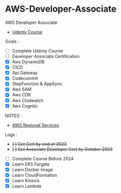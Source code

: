 # AWS-Developer-Associate

AWS Developer Associate

- [Udemy Course](https://www.udemy.com/share/101WgC3@dc-QdI5aJejjXvDjjRVOBlaTxW_T3fqLGlEWEeKTs4B6_qUbKg7HLI3E4jVYNn_s)

Goals :

- [ ] Complete Udemy Course
- [ ] Developer Associate Certification
- [x] Aws DynamoDB
- [x] CICD
- [x] Api Gateway
- [x] Codecommit
- [x] StepFunction & AppSync
- [x] Aws SAM
- [x] Aws CDK
- [x] Aws Clodwatch
- [x] Aws Cognito

NOTES :

- [AWS Regional Services](https://aws.amazon.com/about-aws/global-infrastructure/regional-product-services/?p=ngi&loc=4)

Logs :

- <del>[ ] Get Cert by end of 2023
- <del>[ ] Get Associate Developer Cert by October 2023
- [ ] Complete Course Before 2024
- [x] Learn EKS Fargate
- [x] Learn Docker Image
- [x] Learn CloudFormation
- [x] Learn Kinesis
- [x] Learn Lambda